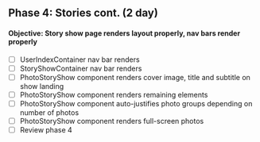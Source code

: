 ## Phase 4: Stories cont. (2 day)

#### Objective: Story show page renders layout properly, nav bars render properly
- [ ] UserIndexContainer nav bar renders
- [ ] StoryShowContainer nav bar renders
- [ ] PhotoStoryShow component renders cover image, title and subtitle on show landing  
- [ ] PhotoStoryShow component renders remaining elements
- [ ] PhotoStoryShow component auto-justifies photo groups depending on number of photos
- [ ] PhotoStoryShow component renders full-screen photos
- [ ] Review phase 4
